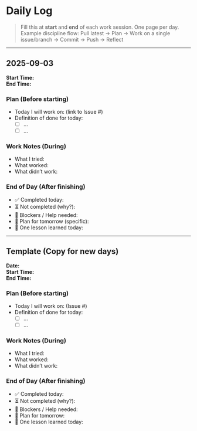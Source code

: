 # Daily Log

> Fill this at **start** and **end** of each work session. One page per day.
> Example discipline flow: Pull latest → Plan → Work on a single issue/branch → Commit → Push → Reflect

---

## 2025-09-03

**Start Time:**  
**End Time:**  

### Plan (Before starting)
- Today I will work on: (link to Issue #)
- Definition of done for today:
  - [ ] …
  - [ ] …

### Work Notes (During)
- What I tried:
- What worked:
- What didn’t work:

### End of Day (After finishing)
- ✅ Completed today:
- ⏳ Not completed (why?):
- 🧱 Blockers / Help needed:
- 🔁 Plan for tomorrow (specific):
- 🧠 One lesson learned today:

---

## Template (Copy for new days)

**Date:**  
**Start Time:**  
**End Time:**  

### Plan (Before starting)
- Today I will work on: (Issue #)
- Definition of done for today:
  - [ ] …
  - [ ] …

### Work Notes (During)
- What I tried:
- What worked:
- What didn’t work:

### End of Day (After finishing)
- ✅ Completed today:
- ⏳ Not completed (why?):
- 🧱 Blockers / Help needed:
- 🔁 Plan for tomorrow:
- 🧠 One lesson learned today:
